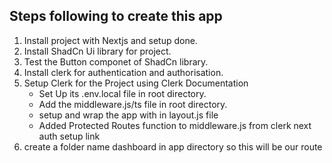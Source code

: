 ## Steps following to create this app

1. Install project with Nextjs and setup done. 
2. Install ShadCn Ui library for project.
3. Test the Button componet of ShadCn library.
4. Install clerk for authentication and authorisation.
5. Setup Clerk for the Project using Clerk Documentation
    - Set Up its .env.local file in root directory.
    - Add the middleware.js/ts file in root directory.
    - setup and wrap the app with <ClerkProvider></ClerkProvider> in layout.js file
    - Added Protected Routes function to middleware.js from clerk next auth setup link
6. create a folder name dashboard in app directory so this will be our route